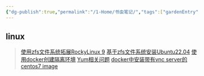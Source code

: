 ```yaml
---
{"dg-publish":true,"permalink":"/1-Home/书虫笔记/","tags":["gardenEntry"]}
---
```




##  linux
> [使用zfs文件系统拓展RockyLinux 9](使用zfs文件系统拓展RockyLinux%209.md)
> [基于zfs文件系统安装Ubuntu22.04](../3-Study/Linux/基于zfs文件系统安装Ubuntu22.04.md)
> [使用docker创建隔离环境](../3-Study/Linux/使用docker创建隔离环境.md)
> [Yum相关问题](../3-Study/Linux/Yum相关问题.md)
> [docker中安装带有vnc server的centos7 image](../3-Study/Linux/docker中安装带有vnc%20server的centos7%20image.md)
> 